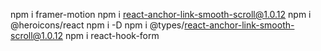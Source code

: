 npm i framer-motion 
npm i react-anchor-link-smooth-scroll@1.0.12 
npm i @heroicons/react
npm i -D 
npm i  @types/react-anchor-link-smooth-scroll@1.0.12
npm i react-hook-form
